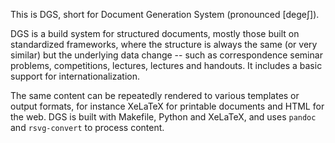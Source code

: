 This is DGS, short for Document Generation System (pronounced [degeʃ]).

DGS is a build system for structured documents, mostly those built on standardized
frameworks, where the structure is always the same (or very similar) but the underlying
data change -- such as correspondence seminar problems, competitions, lectures,
lectures and handouts. It includes a basic support for internationalization.

The same content can be repeatedly rendered to various templates or output formats,
for instance XeLaTeX for printable documents and HTML for the web.
DGS is built with Makefile, Python and XeLaTeX, and uses `pandoc` and `rsvg-convert`
to process content.
